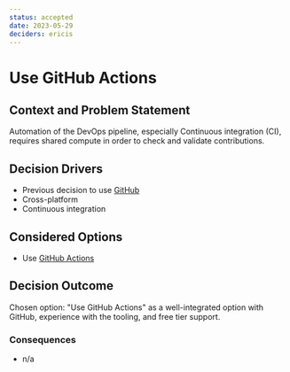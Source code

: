 ```yaml
---
status: accepted
date: 2023-05-29
deciders: ericis
---
```


# Use GitHub Actions

## Context and Problem Statement

Automation of the DevOps pipeline, especially Continuous integration (CI), requires shared compute in order to check and validate contributions.

## Decision Drivers

-   Previous decision to use [GitHub](./0007-use-github.md)
-   Cross-platform
-   Continuous integration

## Considered Options

-   Use [GitHub Actions](https://github.com/features/actions)

## Decision Outcome

Chosen option: "Use GitHub Actions" as a well-integrated option with GitHub, experience with the tooling, and free tier support.

### Consequences

-   n/a
